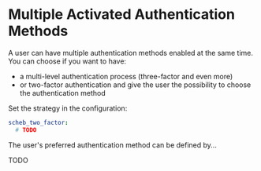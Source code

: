 Multiple Activated Authentication Methods
=========================================

A user can have multiple authentication methods enabled at the same time. You can choose if you want to have:
- a multi-level authentication process (three-factor and even more)
- or two-factor authentication and give the user the possibility to choose the authentication method

Set the strategy in the configuration:

```yaml
scheb_two_factor:
  # TODO
```

The user's preferred authentication method can be defined by...

TODO
